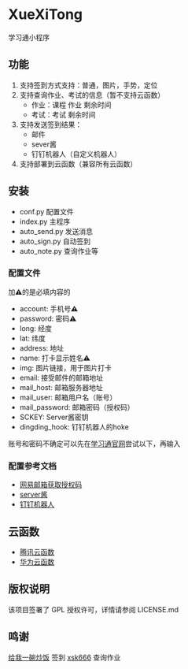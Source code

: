 # XueXiTong

学习通小程序

## 功能

1. 支持签到方式支持：普通，图片，手势，定位
2. 支持查询作业、考试的信息（暂不支持云函数）
   - 作业：课程 作业 剩余时间
   - 考试：考试 剩余时间
3. 支持发送签到结果：
   - 邮件
   - sever酱
   - 钉钉机器人（自定义机器人）
4. 支持部署到云函数（兼容所有云函数）

## 安装

- conf.py 配置文件
- index.py 主程序
- auto_send.py 发送消息
- auto_sign.py 自动签到
- auto_note.py 查询作业等

### 配置文件

加:warning:的是必填内容的

- account: 手机号:warning:
- password: 密码:warning:
- long: 经度
- lat: 纬度
- address: 地址
- name: 打卡显示姓名:warning:
- img: 图片链接，用于图片打卡
- email: 接受邮件的邮箱地址
- mail_host: 邮箱服务器地址
- mail_user: 邮箱用户名（账号）
- mail_password: 邮箱密码（授权码）
- SCKEY: Server酱密钥
- dingding_hook: 钉钉机器人的hoke

账号和密码不确定可以先在[学习通官网](https://passport2.chaoxing.com/login?fid=&newversion=true&refer=https%3A%2F%2Fi.chaoxing.com)尝试以下，再输入

### 配置参考文档

- [网易邮箱获取授权码](https://help.mail.163.com/faqDetail.do?code=d7a5dc8471cd0c0e8b4b8f4f8e49998b374173cfe9171305fa1ce630d7f67ac21b8ba4d48ed49ebc)
- [server酱](https://sct.ftqq.com/)
- [钉钉机器人](https://open.dingtalk.com/document/robots/custom-robot-access)

## 云函数

- [腾讯云函数](https://github.com/morning-start/XueXiTong/wiki/%E8%85%BE%E8%AE%AF%E4%BA%91%E5%87%BD%E6%95%B0)
- [华为云函数](https://github.com/morning-start/XueXiTong/wiki/%E5%8D%8E%E4%B8%BA%E4%BA%91%E5%87%BD%E6%95%B0)

## 版权说明

该项目签署了 GPL 授权许可，详情请参阅 LICENSE.md

## 鸣谢

[给我一碗炒饭](https://www.bilibili.com/video/av94208525) 签到
[xsk666](https://github.com/xsk666) 查询作业
